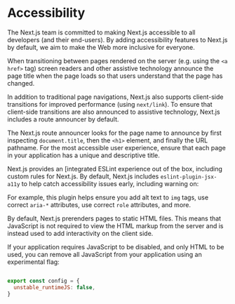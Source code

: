 # Accessibility


The Next.js team is committed to making Next.js accessible to all developers (and their end-users). By adding accessibility features to Next.js by default, we aim to make the Web more inclusive for everyone.


When transitioning between pages rendered on the server (e.g. using the `<a href>` tag) screen readers and other assistive technology announce the page title when the page loads so that users understand that the page has changed.


In addition to traditional page navigations, Next.js also supports client-side transitions for improved performance (using `next/link`). To ensure that client-side transitions are also announced to assistive technology, Next.js includes a route announcer by default.


The Next.js route announcer looks for the page name to announce by first inspecting `document.title`, then the `<h1>` element, and finally the URL pathname. For the most accessible user experience, ensure that each page in your application has a unique and descriptive title.


Next.js provides an [integrated ESLint experience out of the box, including custom rules for Next.js. By default, Next.js includes `eslint-plugin-jsx-a11y` to help catch accessibility issues early, including warning on:


For example, this plugin helps ensure you add alt text to `img` tags, use correct `aria-*` attributes, use correct `role` attributes, and more.


By default, Next.js prerenders pages to static HTML files. This means that JavaScript is not required to view the HTML markup from the server and is instead used to add interactivity on the client side.


If your application requires JavaScript to be disabled, and only HTML to be used, you can remove all JavaScript from your application using an experimental flag:



```javascript

export const config = {
  unstable_runtimeJS: false,
}

```




